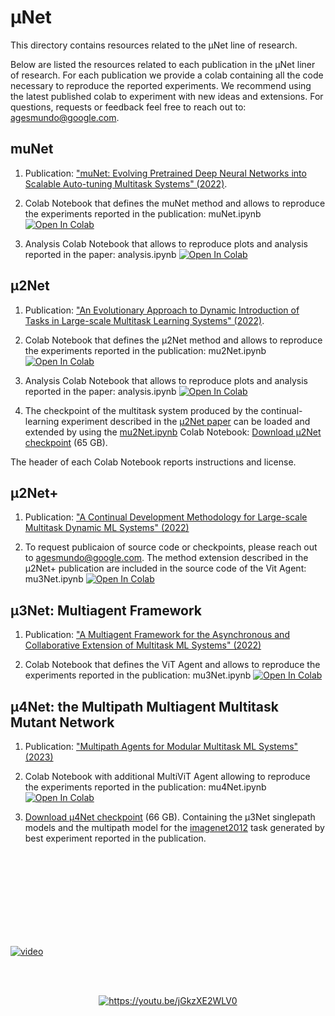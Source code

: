 # μNet

This directory contains resources related to the µNet line of research.

Below are listed the resources related to each publication in the µNet liner of research.
For each publication we provide a colab containing all the code necessary to reproduce the reported experiments.
We recommend using the latest published colab to experiment with new ideas and extensions.
For questions, requests or feedback feel free to reach out to: agesmundo@google.com.

## muNet

1. Publication: ["muNet: Evolving Pretrained Deep Neural Networks into Scalable Auto-tuning Multitask Systems" (2022)](https://arxiv.org/abs/2205.10937).

1. Colab Notebook that defines the muNet method and allows to reproduce the experiments reported in the publication: muNet.ipynb [![Open In Colab](https://colab.research.google.com/assets/colab-badge.svg)](https://colab.research.google.com/github/google-research/google-research/blob/master/muNet/muNet.ipynb)

1. Analysis Colab Notebook that allows to reproduce plots and analysis reported in the paper: analysis.ipynb
[![Open In Colab](https://colab.research.google.com/assets/colab-badge.svg)](https://colab.research.google.com/github/google-research/google-research/blob/master/muNet/analysis.ipynb)

## µ2Net

1. Publication: ["An Evolutionary Approach to Dynamic Introduction of Tasks in Large-scale Multitask Learning Systems" (2022)](https://arxiv.org/abs/2205.12755).

1. Colab Notebook that defines the μ2Net method and allows to reproduce the experiments reported in the publication: mu2Net.ipynb [![Open In Colab](https://colab.research.google.com/assets/colab-badge.svg)](https://colab.research.google.com/github/google-research/google-research/blob/master/muNet/mu2Net.ipynb)

1. Analysis Colab Notebook that allows to reproduce plots and analysis reported in the paper: analysis.ipynb
[![Open In Colab](https://colab.research.google.com/assets/colab-badge.svg)](https://colab.research.google.com/github/google-research/google-research/blob/master/muNet/analysis.ipynb)

1. The checkpoint of the multitask system produced by the continual-learning experiment described in the
[μ2Net paper](https://arxiv.org/abs/2205.12755)
can be loaded and extended by using the
[mu2Net.ipynb](https://colab.research.google.com/github/google-research/google-research/blob/master/muNet/mu2Net.ipynb)
Colab Notebook:
[Download μ2Net checkpoint](https://storage.googleapis.com/gresearch/munet/mu2net/mu2net186.zip) (65 GB).

The header of each Colab Notebook reports instructions and license.

## µ2Net+

1. Publication: ["A Continual Development Methodology for Large-scale Multitask Dynamic ML Systems" (2022)](https://arxiv.org/abs/2209.07326)

1. To request publicaion of source code or checkpoints, please reach out to agesmundo@google.com.
The method extension described in the µ2Net+ publication are included in the source code of the Vit Agent: mu3Net.ipynb [![Open In Colab](https://colab.research.google.com/assets/colab-badge.svg)](https://colab.research.google.com/github/google-research/google-research/blob/master/muNet/mu3Net.ipynb)

## µ3Net: **Multiagent** Framework

1. Publication: ["A Multiagent Framework for the Asynchronous and Collaborative Extension of Multitask ML Systems" (2022)](https://arxiv.org/abs/2209.14745)

1. Colab Notebook that defines the ViT Agent and allows to reproduce the experiments reported in the publication: mu3Net.ipynb [![Open In Colab](https://colab.research.google.com/assets/colab-badge.svg)](https://colab.research.google.com/github/google-research/google-research/blob/master/muNet/mu3Net.ipynb)

## µ4Net: the **Multipath** Multiagent Multitask Mutant Network

1. Publication: ["Multipath Agents for Modular Multitask ML Systems" (2023)](https://arxiv.org/search/?query=andrea+gesmundo&searchtype=all&source=header)

1. Colab Notebook with additional MultiViT Agent allowing to reproduce the experiments reported in the publication: mu4Net.ipynb [![Open In Colab](https://colab.research.google.com/assets/colab-badge.svg)](https://colab.research.google.com/github/google-research/google-research/blob/master/muNet/mu4Net.ipynb)

1. [Download μ4Net checkpoint](https://storage.googleapis.com/gresearch/munet/mu4net/mu4net.zip) (66 GB).
Containing the µ3Net singlepath models and the multipath model for the [imagenet2012](https://www.tensorflow.org/datasets/catalog/imagenet2012) task generated by best experiment reported in the publication.

<br/><br/>
<br/><br/>
<br/><br/>
<br/><br/>

[![video](https://raw.githubusercontent.com/google-research/google-research/master/muNet/example.gif)](https://www.youtube.com/watch?v=Hf88Ge0eiQ8)

<br/><br/>

<div align="center">
  <a href="https://www.youtube.com/watch?v=jGkzXE2WLV0&list=PLp84WMS3EIx-16fE1B0zHf8rKaOpOVPXW&index=4"><img src="https://img.youtube.com/vi/jGkzXE2WLV0/0.jpg" alt="https://youtu.be/jGkzXE2WLV0"></a>
</div>
